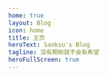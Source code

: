 ```yaml
---
home: true
layout: Blog
icon: home
title: 主页
heroText: Sanksu's Blog
tagline: 没有期盼就不会有希望
heroFullScreen: true
---
```

